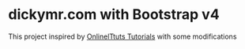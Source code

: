 # dickymr.com with Bootstrap v4

This project inspired by [OnlinelTtuts Tutorials](https://www.youtube.com/watch?v=ngcRor6TQRw) with some modifications



